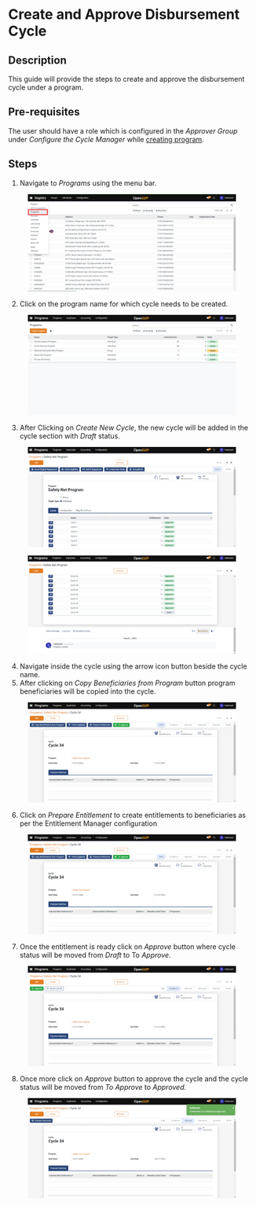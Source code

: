 # Create and Approve Disbursement Cycle

## Description

This guide will provide the steps to create and approve the disbursement cycle under a program.

## Pre-requisites

The user should have a role which is configured in the _Approver Group_ under _Configure the Cycle Manager_ while [creating program](create-a-program.md).

## Steps

1. Navigate to _Programs_ using the menu bar.

<figure><img src="../../.gitbook/assets/programs.png" alt=""><figcaption></figcaption></figure>

2. Click on the program name for which cycle needs to be created.

<figure><img src="../../.gitbook/assets/program-list-view-page.png" alt=""><figcaption></figcaption></figure>

3. After Clicking on _Create New Cycle_, the new cycle will be added in the cycle section with _Draft_ status.

<figure><img src="../../.gitbook/assets/program-detailed-view.png" alt=""><figcaption></figcaption></figure>

<figure><img src="../../.gitbook/assets/draft-cycle.png" alt=""><figcaption></figcaption></figure>

4. Navigate inside the cycle using the arrow icon button beside the cycle name.&#x20;
5. After clicking on _Copy Beneficiaries from Program_ button program beneficiaries will be copied into the cycle.

<figure><img src="../../.gitbook/assets/cycle-detailed-view-page.png" alt=""><figcaption></figcaption></figure>

6. Click on _Prepare Entitlement_ to create entitlements to beneficiaries as per the Entitlement Manager configuration

<figure><img src="../../.gitbook/assets/cycle-entitlement.png" alt=""><figcaption></figcaption></figure>

7. Once the entitlement is ready click on _Approve_ button where cycle status will be moved from _Draft_ to To _Approve_.

<figure><img src="../../.gitbook/assets/cycle-to-approve.png" alt=""><figcaption></figcaption></figure>

8. Once more click on _Approve_ button to approve the cycle and the cycle status will be moved from _To Approve_ to _Approved._

<figure><img src="../../.gitbook/assets/cycle-approved.png" alt=""><figcaption></figcaption></figure>

